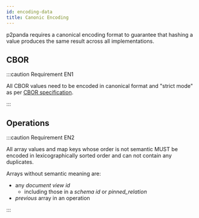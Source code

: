 ```yaml
---
id: encoding-data
title: Canonic Encoding
---
```


p2panda requires a canonical encoding format to guarantee that hashing a value produces the same result across all implementations.

## CBOR

:::caution Requirement EN1

All CBOR values need to be encoded in canonical format and "strict mode" as per [CBOR specification](https://datatracker.ietf.org/doc/html/rfc7049#section-3.9).

:::

## Operations

:::caution Requirement EN2

All array values and map keys whose order is not semantic MUST be encoded in lexicographically sorted order and can not contain any duplicates.

Arrays without semantic meaning are:

- any _document view id_
  - including those in a _schema id_ or _pinned_relation_
- _previous_ array in an operation

:::

